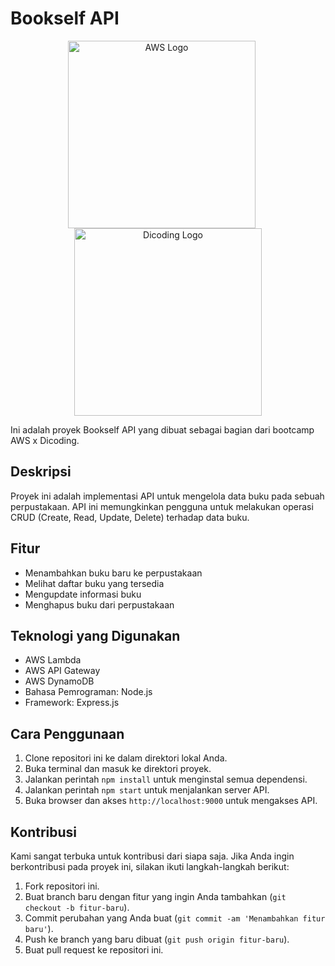 # Bookself API

<div align="center">
  <img src="https://imgs.search.brave.com/yoCcr1UkCiC-HUDqfhUMv_sLukmqZT3gz0Pq1fJhkiQ/rs:fit:500:500:0/g:ce/aHR0cHM6Ly93d3cu/bGlibG9nby5jb20v/aW1nLWxvZ28vYXc3/NTE5ZmU1OC1hd3Mt/bG9nby1maWxlLWFt/YXpvbi13ZWItc2Vy/dmljZXMtbG9nby1z/dmctd2lraW1lZGlh/LWNvbW1vbnMucG5n" width="300" height="300" alt="AWS Logo" style="margin-right: 20px">
  <img src="https://imgs.search.brave.com/m7g2fJJHMQsYuxjJt9QUl2gR_91iFEl9CNjvuyJKeec/rs:fit:500:500:0/g:ce/aHR0cHM6Ly9tZWRp/YS5saWNkbi5jb20v/ZG1zL2ltYWdlL0Q1/NjFCQVFILXNDb0Jx/czZuelEvY29tcGFu/eS1iYWNrZ3JvdW5k/XzEwMDAwLzAvMTY2/MDE4Mjg0NTcxMi9k/aWNvZGluZ19jb3Zl/cj9lPTIxNDc0ODM2/NDcmdj1iZXRhJnQ9/QzhCdmk5eUVXdE5v/TXF2YmVpWDdRRDR5/cHF6ZWRtRVh6c09C/LWJtSktOcw.jpeg" width="300" height="300" alt="Dicoding Logo">
</div>

Ini adalah proyek Bookself API yang dibuat sebagai bagian dari bootcamp AWS x Dicoding.

## Deskripsi

Proyek ini adalah implementasi API untuk mengelola data buku pada sebuah perpustakaan. API ini memungkinkan pengguna untuk melakukan operasi CRUD (Create, Read, Update, Delete) terhadap data buku.

## Fitur

- Menambahkan buku baru ke perpustakaan
- Melihat daftar buku yang tersedia
- Mengupdate informasi buku
- Menghapus buku dari perpustakaan

## Teknologi yang Digunakan

- AWS Lambda
- AWS API Gateway
- AWS DynamoDB
- Bahasa Pemrograman: Node.js
- Framework: Express.js

## Cara Penggunaan

1. Clone repositori ini ke dalam direktori lokal Anda.
2. Buka terminal dan masuk ke direktori proyek.
3. Jalankan perintah `npm install` untuk menginstal semua dependensi.
4. Jalankan perintah `npm start` untuk menjalankan server API.
5. Buka browser dan akses `http://localhost:9000` untuk mengakses API.

## Kontribusi

Kami sangat terbuka untuk kontribusi dari siapa saja. Jika Anda ingin berkontribusi pada proyek ini, silakan ikuti langkah-langkah berikut:

1. Fork repositori ini.
2. Buat branch baru dengan fitur yang ingin Anda tambahkan (`git checkout -b fitur-baru`).
3. Commit perubahan yang Anda buat (`git commit -am 'Menambahkan fitur baru'`).
4. Push ke branch yang baru dibuat (`git push origin fitur-baru`).
5. Buat pull request ke repositori ini.
